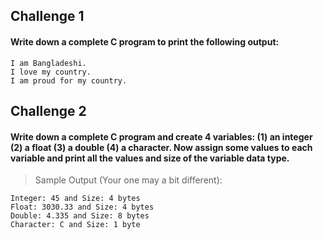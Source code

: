 ## Challenge 1
#### Write down a complete C program to print the following output:
```
I am Bangladeshi.
I love my country.
I am proud for my country.
```

## Challenge 2
#### Write down a complete C program and create 4 variables: (1) an integer (2) a float (3) a double (4) a character. Now assign some values to each variable and print all the values and size of the variable data type.

> Sample Output (Your one may a bit different):
```
Integer: 45 and Size: 4 bytes
Float: 3030.33 and Size: 4 bytes
Double: 4.335 and Size: 8 bytes
Character: C and Size: 1 byte
```

